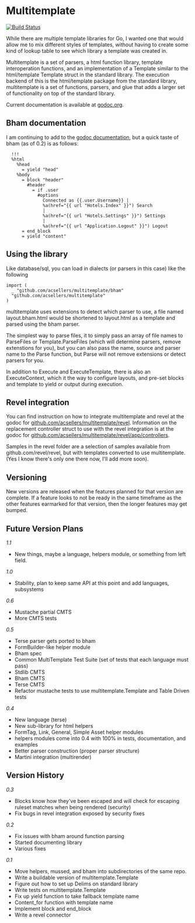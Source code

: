 Multitemplate
=============

[![Build Status](https://travis-ci.org/acsellers/multitemplate.svg?branch=master)](https://travis-ci.org/acsellers/multitemplate)

While there are multiple template libraries for Go, I wanted one that would allow
me to mix different styles of templates, without having to create some kind of
lookup table to see which library a template was created in.

Multitemplate is a set of parsers, a html function library, template
interoperation functions, and an implementation of a Template similar to the
html/template Template struct in the standard library. The execution backend
of this is the html/template package from the standard library, multitemplate
is a set of functions, parsers, and glue that adds a larger set of functionality 
on top of the standard library.

Current documentation is available at [godoc.org](http://godoc.org/github.com/acsellers/multitemplate).

Bham documentation
------------------

I am continuing to add to the [godoc documentation](http://godoc.org/github.com/acsellers/multitemplate/bham),
but a quick taste of bham (as of 0.2) is as follows:

```
  !!!
  %html
    %head
      = yield "head"
    %body
      = block "header"
        #header
          = if .user
            #options
              Connected as {{.user.Username}} |
              %a(href="{{ url "Hotels.Index" }}") Search
              |
              %a(href="{{ url "Hotels.Settings" }}") Settings
              |
              %a(href="{{ url "Application.Logout" }}") Logout
      = end_block
      = yield "content"
```


Using the library
-----------------

Like database/sql, you can load in dialects (or parsers in this case) like the following

```
import (
  _ "github.com/acsellers/multitemplate/bham"
  "github.com/acsellers/multitemplate"
)
```

multitemplate uses extensions to detect which parser to use, a file named layout.bham.html
would be shortened to layout.html as a template and parsed using the bham parser.

The simplest way to parse files, it to simply pass an array of file names to ParseFiles or 
Template.ParseFiles (which will determine parsers, remove extenstions for you), but you can 
also pass the name, source and parser name to the Parse function, but Parse will not remove
extensions or detect parsers for you.

In addition to Execute and ExecuteTemplate, there is also an ExecuteContext, which it the
way to configure layouts, and pre-set blocks and template to yield or output during execution.



Revel integration
-----------------

You can find instruction on how to integrate multitemplate and revel at the godoc for
[github.com/acsellers/multitemplate/revel](http://godoc.org/github.com/acsellers/multitemplate/revel).
Information on the replacement controller struct to use with the revel integration is at the godoc for
[github.com/acsellers/multitemplate/revel/app/controllers](http://godoc.org/github.com/acsellers/multitemplate/revel/app/controllers).

Samples in the revel folder are a selection of samples available from
github.com/revel/revel, but with templates converted to use multitemplate. (Yes I
know there's only one there now, I'll add more soon).


Versioning
----------

New versions are released when the features planned for that version 
are complete. If a feature looks to not be ready in the same 
timeframe as the other features earmarked for that version, then the
longer features may get bumped.


Future Version Plans
--------------------

_1.1_

* New things, maybe a language, helpers module, or something from left field.

_1.0_

* Stability, plan to keep same API at this point and add languages, subsystems

_0.6_

* Mustache partial CMTS
* More CMTS tests

_0.5_

* Terse parser gets ported to bham
* FormBuilder-like helper module
* Bham spec
* Common MultiTemplate Test Suite (set of tests that each language must pass)
* Stdlib CMTS
* Bham CMTS
* Terse CMTS
* Refactor mustache tests to use multitemplate.Template and Table Driven tests

_0.4_

* New language (terse)
* New sub-library for html helpers
* FormTag, Link, General, Simple Asset helper modules
* helpers modules come into 0.4 with 100% in tests, documentation, and examples
* Better parser construction (proper parser structure)
* Martini integration (multirender)


Version History
---------------

_0.3_

* Blocks know how they've been escaped and will check for escaping ruleset matches when being rendered (security)
* Fix bugs in revel integration exposed by security fixes

_0.2_

* Fix issues with bham around function parsing
* Started documenting library
* Various fixes

_0.1_

* Move helpers, mussed, and bham into subdirectories of the same repo.
* Write a buildable version of multitemplate.Template
* Figure out how to set up Delims on standard library
* Write tests on multitemplate.Template
* Fix up yield function to take fallback template name
* Content_for function with template name
* Implement block and end_block
* Write a revel connector
